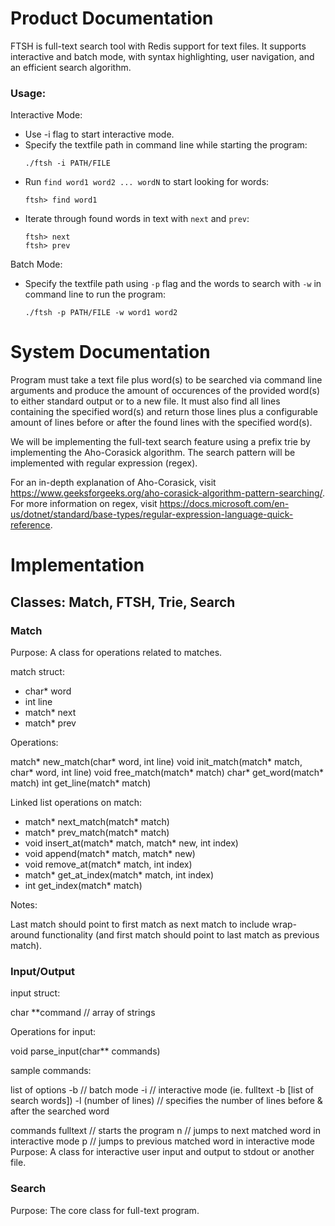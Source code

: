# Product Documentation 

FTSH is full-text search tool with Redis support for text files. It supports interactive and batch mode, with syntax highlighting, user navigation, and an efficient search algorithm.

### Usage:

Interactive Mode: 
- Use -i flag to start interactive mode.
- Specify the textfile path in command line while starting the program:
  ```
  ./ftsh -i PATH/FILE
  ```
- Run `find word1 word2 ... wordN` to start looking for words:
  ```
  ftsh> find word1
  ```
- Iterate through found words in text with `next` and `prev`:
  ```
  ftsh> next
  ftsh> prev
  ```

Batch Mode:
- Specify the textfile path using `-p` flag and the words to search with `-w` in command line to run the program:
  ```
  ./ftsh -p PATH/FILE -w word1 word2
  ```
 
 
# System Documentation

Program must take a text file plus word(s) to be searched via command line arguments and produce the amount of occurences of the provided word(s) to either standard output or to a new file. It must also find all lines containing the specified word(s) and return those lines plus a configurable amount of lines before or after the found lines with the specified word(s).

We will be implementing the full-text search feature using a prefix trie by implementing the Aho-Corasick algorithm. The search pattern will be implemented with regular expression (regex).

For an in-depth explanation of Aho-Corasick, visit https://www.geeksforgeeks.org/aho-corasick-algorithm-pattern-searching/. For more information on regex, visit https://docs.microsoft.com/en-us/dotnet/standard/base-types/regular-expression-language-quick-reference.

# Implementation

## Classes: Match, FTSH, Trie, Search

### Match

Purpose: A class for operations related to matches.

match struct:

- char* word 
- int line
- match* next
- match* prev

Operations:

match* new_match(char* word, int line)
void init_match(match* match, char* word, int line)
void free_match(match* match)
char* get_word(match* match)
int get_line(match* match)

Linked list operations on match:

- match* next_match(match* match)
- match* prev_match(match* match)
- void insert_at(match* match, match* new, int index)
- void append(match* match, match* new)
- void remove_at(match* match, int index)
- match* get_at_index(match* match, int index)
- int get_index(match* match)

Notes:

Last match should point to first match as next match to include wrap-around functionality (and first match should point to last match as previous match).



### Input/Output

input struct:

char **command // array of strings

Operations for input:

void parse_input(char** commands)

sample commands:

list of options -b // batch mode -i // interactive mode (ie. fulltext -b [list of search words]) -l (number of lines) // specifies the number of lines before & after the searched word

commands fulltext // starts the program n // jumps to next matched word in interactive mode p // jumps to previous matched word in interactive mode Purpose: A class for interactive user input and output to stdout or another file.

### Search

Purpose: The core class for full-text program.


